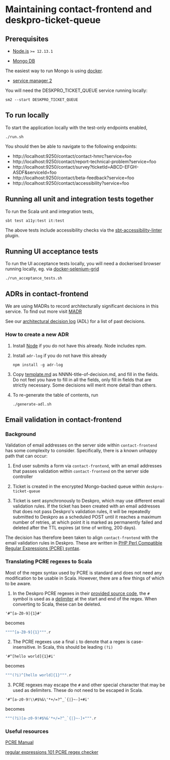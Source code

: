 # Maintaining contact-frontend and deskpro-ticket-queue

## Prerequisites

* [Node.js](https://nodejs.org/en/) `>= 12.13.1`

* [Mongo DB](https://www.mongodb.com/)

The easiest way to run Mongo is using [docker](https://hub.docker.com/_/mongo).

* [service manager 2](https://github.com/hmrc/sm2)
    
You will need the DESKPRO_TICKET_QUEUE service running locally:

```shell script
sm2 --start DESKPRO_TICKET_QUEUE
```

## To run locally

To start the application locally with the test-only endpoints enabled,

```shell script
./run.sh
```

You should then be able to navigate to the following endpoints:

* http://localhost:9250/contact/contact-hmrc?service=foo
* http://localhost:9250/contact/report-technical-problem?service=foo
* http://localhost:9250/contact/survey?ticketId=ABCD-EFGH-ASDF&serviceId=foo
* http://localhost:9250/contact/beta-feedback?service=foo
* http://localhost:9250/contact/accessibility?service=foo

## Running all unit and integration tests together

To run the Scala unit and integration tests,

```shell script
sbt test a11y:test it:test
```

The above tests include accessibility checks via the
[sbt-accessibility-linter](https://www.github.com/hmrc/sbt-accessibility-linter)
plugin.

## Running UI acceptance tests

To run the UI acceptance tests locally, you will need a dockerised browser running locally,
eg. via [docker-selenium-grid](https://github.com/hmrc/docker-selenium-grid/)

```shell script
./run_acceptance_tests.sh
```

## ADRs in contact-frontend

We are using MADRs to record architecturally significant decisions in this service. To find out more
visit [MADR](https://github.com/adr/madr)

See our [architectural decision log](adr/index.md) (ADL) for a list of past decisions.

### How to create a new ADR

1. Install [Node](https://nodejs.org/en/download/) if you do not have this already. Node includes
npm.

1. Install `adr-log` if you do not have this already

    ```shell script
    npm install -g adr-log
    ```

1. Copy [template.md](adr/template.md) as NNNN-title-of-decision.md, and fill
in the fields. Do not feel you have to fill in all the fields, only fill in fields
that are strictly necessary. Some decisions will merit more detail than others.

1. To re-generate the table of contents, run

    ```shell script
    ./generate-adl.sh
    ```

## Email validation in contact-frontend

### Background

Validation of email addresses on the server side within `contact-frontend` has some complexity to consider. 
Specifically, there is a known unhappy path that can occur:

1. End user submits a form via `contact-frontend`, with an email addresses that passes validation within 
`contact-frontend` on the server side controller
   
1. Ticket is created in the encrypted Mongo-backed queue within `deskpro-ticket-queue`

1. Ticket is sent asynchronously to Deskpro, which may use different email validation rules. If the ticket has been 
created with an email addresses that does not pass Deskpro's validation rules, it will be repeatedly submitted to 
Deskpro as a scheduled POST until it reaches a maximum number of retries, at which point it is marked as permanently 
failed and deleted after the TTL expires (at time of writing, 200 days).
   
The decision has therefore been taken to align `contact-frontend` with the email validation rules in Deskpro. These are 
written in [PHP Perl Compatible Regular Expressions (PCRE) syntax](https://support.deskpro.com/no/guides/admin-guide/agent-channel-setup/ticket-fields-2/field-validation-and-display#field-validation-and-display_agent-only-fields).

### Translating PCRE regexes to Scala

Most of the regex syntax used by PCRE is standard and does not need any modification to be usable in Scala. However, 
there are a few things of which to be aware.

1. In the Deskpro PCRE regexes in their [provided source code](https://support.deskpro.com/en/kb/articles/can-i-see-the-deskpro-source-code),
the `#` symbol is used as a [delimiter](https://www.php.net/manual/en/regexp.reference.delimiters.php) at the start and 
end of the regex. When converting to Scala, these can be deleted.
```
'#^[a-Z0-9]{1}#'
```
becomes
```scala
"""^[a-Z0-9]{1}""".r
```

2. The PCRE regexes use a final `i` to denote that a regex is case-insensitive. In Scala, this should be leading `(?i)`
```
'#^[hello world]{1}#i'
```
becomes
```scala
"""(?i)^[hello world]{1}""".r
```

3. PCRE regexes may escape the `#` and other special character that may be used as delimiters. These do not need to be 
escaped in Scala.
```
'#^[a-z0-9!\\#$%&\'*+/=?^_`{|}~-]+#i'
```
becomes
```scala
"""(?i)[a-z0-9!#$%&'*+/=?^_`{|}~-]+""".r
```

### Useful resources

[PCRE Manual](https://www.php.net/manual/en/book.pcre.php)

[regular expressions 101 PCRE regex checker](https://regex101.com/)
